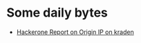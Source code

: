 # Some daily bytes 

- [ Hackerone Report on Origin IP on kraden ](https://hackerone.com/reports/1531183)

